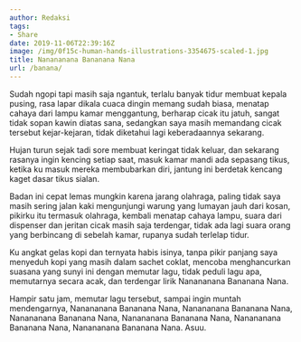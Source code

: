 ```yaml
---
author: Redaksi
tags:
- Share
date: 2019-11-06T22:39:16Z
image: /img/0f15c-human-hands-illustrations-3354675-scaled-1.jpg
title: Nanananana Bananana Nana
url: /banana/
---
```


<p class="has-text-align-left">
  Sudah ngopi tapi masih saja ngantuk, terlalu banyak tidur membuat kepala pusing, rasa lapar dikala cuaca dingin memang sudah biasa, menatap cahaya dari lampu kamar menggantung, berharap cicak itu jatuh, sangat tidak sopan kawin diatas sana, sedangkan saya masih memandang cicak tersebut kejar-kejaran, tidak diketahui lagi keberadaannya sekarang.
</p>

Hujan turun sejak tadi sore membuat keringat tidak keluar, dan sekarang rasanya ingin kencing setiap saat, masuk kamar mandi ada sepasang tikus, ketika ku masuk mereka membubarkan diri, jantung ini berdetak kencang kaget dasar tikus sialan.

Badan ini cepat lemas mungkin karena jarang olahraga, paling tidak saya masih sering jalan kaki mengunjungi warung yang lumayan jauh dari kosan, pikirku itu termasuk olahraga, kembali menatap cahaya lampu, suara dari dispenser dan jeritan cicak masih saja terdengar, tidak ada lagi suara orang yang berbincang di sebelah kamar, rupanya sudah terlelap tidur.

Ku angkat gelas kopi dan ternyata habis isinya, tanpa pikir panjang saya menyeduh kopi yang masih dalam sachet coklat, mencoba menghancurkan suasana yang sunyi ini dengan memutar lagu, tidak peduli lagu apa, memutarnya secara acak, dan terdengar lirik Nanananana Bananana Nana.

Hampir satu jam, memutar lagu tersebut, sampai ingin muntah mendengarnya, Nanananana Bananana Nana, Nanananana Bananana Nana, Nanananana Bananana Nana, Nanananana Bananana Nana, Nanananana Bananana Nana, Nanananana Bananana Nana. Asuu.